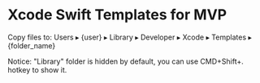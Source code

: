 # Xcode Swift Templates for MVP

Copy files to:
⁨Users⁩ ▸ ⁨{user}⁩ ▸ ⁨Library⁩ ▸ ⁨Developer⁩ ▸ ⁨Xcode⁩ ▸ ⁨Templates⁩ ▸ {folder_name}

Notice:
"Library" folder is hidden by default, you can use CMD+Shift+. hotkey to show it.
